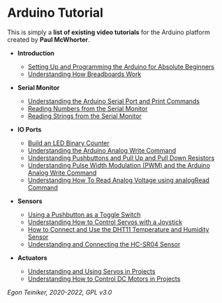 # Arduino Tutorial

This is simply a **list of existing video tutorials** for the Arduino platform created by **Paul McWhorter**.

* **Introduction**
    * [Setting Up and Programming the Arduino for Absolute Beginners](https://youtu.be/fJWR7dBuc18)
    * [Understanding How Breadboards Work](https://youtu.be/CfdaJ4z4u4w)

* **Serial Monitor**
    * [Understanding the Arduino Serial Port and Print Commands](https://youtu.be/b5kndEtAKl8)
    * [Reading Numbers from the Serial Monitor](https://youtu.be/7aP5KL5clWA)
    * [Reading Strings from the Serial Monitor](https://youtu.be/MAnAc_t0OrM)

* **IO Ports**
    * [Build an LED Binary Counter](https://youtu.be/Lg39qKrdySU)
    * [Understanding the Arduino Analog Write Command](https://youtu.be/6CRhpUV92ww)
    * [Understanding Pushbuttons and Pull Up and Pull Down Resistors](https://youtu.be/AgQW81zzR18)
    * [Understanding Pulse Width Modulation (PWM) and the Arduino Analog Write Command](https://youtu.be/YfV-vYT3yfQ)
    * [Understanding How To Read Analog Voltage using analogRead Command](https://youtu.be/5TitZmA66bI)

* **Sensors**
    * [Using a Pushbutton as a Toggle Switch](https://youtu.be/aMato4olzi8)
    * [Understanding How to Control Servos with a Joystick](https://youtu.be/KCdoRDDLWgo)
    * [How to Connect and Use the DHT11 Temperature and Humidity Sensor](https://youtu.be/-AvF2TsB2GI)
    * [Understanding and Connecting the HC-SR04 Sensor](https://youtu.be/M-UKXCUI0rE)

* **Actuators**
    * [Understanding and Using Servos in Projects](https://youtu.be/aFHu65LiFok)
    * [ Understanding How to Control DC Motors in Projects](https://youtu.be/fPLEncYrl4Q)

*Egon Teiniker, 2020-2022, GPL v3.0* 



